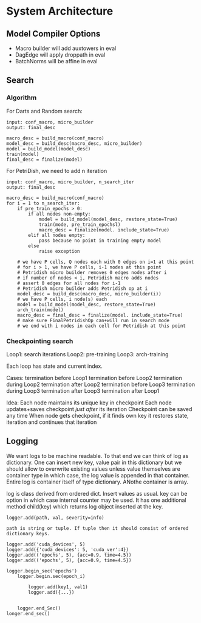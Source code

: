 # System Architecture

## Model Compiler Options

- Macro builder will add auxtowers in eval
- DagEdge will apply droppath in eval
- BatchNorms will be affine in eval

## Search

### Algorithm

For Darts and Random search:

```
input: conf_macro, micro_builder
output: final_desc

macro_desc = build_macro(conf_macro)
model_desc = build_desc(macro_desc, micro_builder)
model = build_model(model_desc)
train(model)
final_desc = finalize(model)
```

For PetriDish, we need to add n iteration

```
input: conf_macro, micro_builder, n_search_iter
output: final_desc

macro_desc = build_macro(conf_macro)
for i = 1 to n_search_iter:
    if pre_train_epochs > 0:
        if all nodes non-empty:
            model = build_model(model_desc, restore_state=True)
            train(mode, pre_train_epochsl)
            macro_desc = finalize(model. include_state=True)
        elif all nodes empty:
            pass because no point in training empty model
        else
            raise exception

    # we have P cells, Q nodes each with 0 edges on i=1 at this point
    # for i > 1, we have P cells, i-1 nodes at this point
    # Petridish micro builder removes 0 edges nodes after i
    # if number of nodes < i, Petridish macro adds nodes
    # assert 0 edges for all nodes for i-1
    # Petridish micro builder adds Petridish op at i
    model_desc = build_desc(macro_desc, micro_builder(i))
    # we have P cells, i node(s) each
    model = build_model(model_desc, restore_state=True)
    arch_train(model)
    macro_desc = final_desc = finalize(model. include_state=True)
    # make sure FinalPetridishOp can+will run in search mode
    # we end with i nodes in each cell for Petridish at this point
```

### Checkpointing search

Loop1: search iterations
    Loop2: pre-training
    Loop3: arch-training

Each loop has state and current index.

Cases:
    termination before Loop1
    termination before Loop2
    termination during Loop2
    termination after Loop2
    termination before Loop3
    termination during Loop3
    termination after Loop3
    termination after Loop1

Idea:
    Each node maintains its unique key in checkpoint
    Each node updates+saves checkpoint *just after* its iteration
        Checkpoint can be saved any time
    When node gets checkpoint, if it finds own key
        it restores state, iteration and continues that iteration

## Logging

We want logs to be machine readable. To that end we can think of log as dictionary. One can insert new key, value pair in this dictionary but we should allow to overwrite existing values unless value themselves are container type in which case, the log value is appended in that container. Entire log is container itself of type dictionary. ANothe container is array.

log is class derived from ordered dict. Insert values as usual. key can be option in which case internal counter may be used. It has one additional method child(key) which returns log object inserted at the key.


```
logger.add(path, val, severity=info)

path is string or tuple. If tuple then it should consist of ordered dictionary keys.

logger.add('cuda_devices', 5)
logger.add({'cuda_devices': 5, 'cuda_ver':4})
logger.add(('epochs', 5), {acc=0.9, time=4.5})
logger.add(('epochs', 5), {acc=0.9, time=4.5})

logger.begin_sec('epochs')
    logger.begin.sec(epoch_i)

        logger.add(key1, val1)
        logger.add({...})


    logger.end_Sec()
longer.end_sec()

```